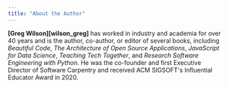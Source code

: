 ```yaml
---
title: "About the Author"
---
```


**[Greg Wilson][wilson_greg]** has worked in industry and academia for over 40 years
and is the author, co-author, or editor of several books,
including *Beautiful Code*,
*The Architecture of Open Source Applications*,
*JavaScript for Data Science*,
*Teaching Tech Together*,
and *Research Software Engineering with Python*.
He was the co-founder and first Executive Director of Software Carpentry
and received ACM SIGSOFT's Influential Educator Award in 2020.
